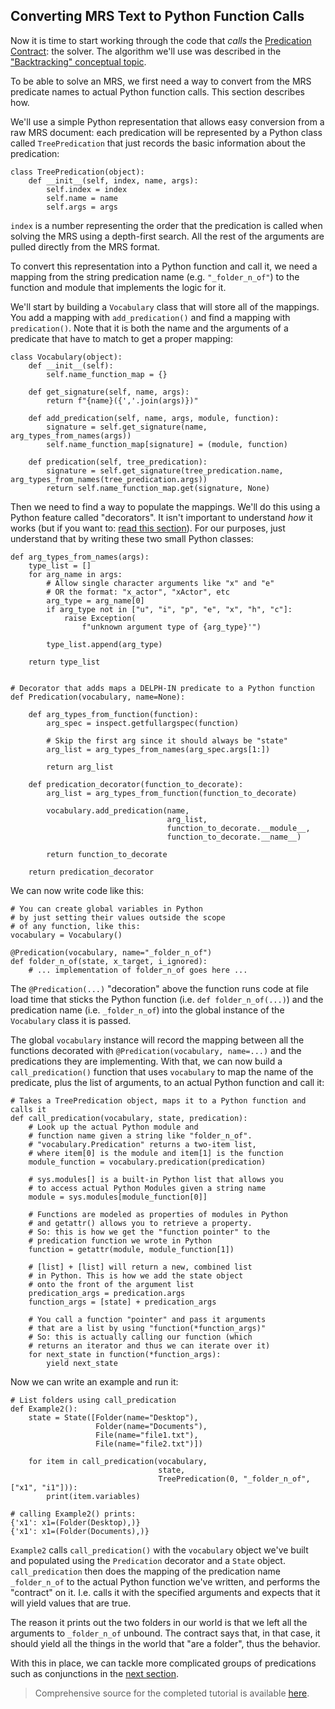 ## Converting MRS Text to Python Function Calls
Now it is time to start working through the code that *calls* the [Predication Contract](pxint0010PredicationContract): the solver.  The algorithm we'll use was described in the ["Backtracking" conceptual topic](../devcon/devcon0010MRSSolver).

To be able to solve an MRS, we first need a way to convert from the MRS predicate names to actual Python function calls. This section describes how.

We'll use a simple Python representation that allows easy conversion from a raw MRS document: each predication will be represented by a Python class called `TreePredication` that just records the basic information about the predication:

~~~
class TreePredication(object):
    def __init__(self, index, name, args):
        self.index = index
        self.name = name
        self.args = args
~~~
`index` is a number representing the order that the predication is called when solving the MRS using a depth-first search. All the rest of the arguments are pulled directly from the MRS format.

To convert this representation into a Python function and call it, we need a mapping from the string predication name (e.g. `"_folder_n_of"`) to the function and module that implements the logic for it. 

We'll start by building a `Vocabulary` class that will store all of the mappings. You add a mapping with `add_predication()` and find a mapping with `predication()`. Note that it is both the name and the arguments of a predicate that have to match to get a proper mapping:

~~~
class Vocabulary(object):
    def __init__(self):
        self.name_function_map = {}

    def get_signature(self, name, args):
        return f"{name}({','.join(args)})"

    def add_predication(self, name, args, module, function):
        signature = self.get_signature(name, arg_types_from_names(args))
        self.name_function_map[signature] = (module, function)

    def predication(self, tree_predication):
        signature = self.get_signature(tree_predication.name, arg_types_from_names(tree_predication.args))
        return self.name_function_map.get(signature, None)
~~~

Then we need to find a way to populate the mappings. We'll do this using a Python feature called "decorators". It isn't important to understand *how* it works (but if you want to: [read this section](pxint03000PythonDecorators)). For our purposes, just understand that by writing these two small Python classes:

~~~
def arg_types_from_names(args):
    type_list = []
    for arg_name in args:
        # Allow single character arguments like "x" and "e"
        # OR the format: "x_actor", "xActor", etc
        arg_type = arg_name[0]
        if arg_type not in ["u", "i", "p", "e", "x", "h", "c"]:
            raise Exception(
                f"unknown argument type of {arg_type}'")

        type_list.append(arg_type)

    return type_list


# Decorator that adds maps a DELPH-IN predicate to a Python function
def Predication(vocabulary, name=None):

    def arg_types_from_function(function):
        arg_spec = inspect.getfullargspec(function)

        # Skip the first arg since it should always be "state"
        arg_list = arg_types_from_names(arg_spec.args[1:])

        return arg_list

    def predication_decorator(function_to_decorate):
        arg_list = arg_types_from_function(function_to_decorate)

        vocabulary.add_predication(name,
                                   arg_list,
                                   function_to_decorate.__module__,
                                   function_to_decorate.__name__)

        return function_to_decorate

    return predication_decorator
~~~

We can now write code like this:

~~~
# You can create global variables in Python
# by just setting their values outside the scope
# of any function, like this:
vocabulary = Vocabulary()

@Predication(vocabulary, name="_folder_n_of")
def folder_n_of(state, x_target, i_ignored):
    # ... implementation of folder_n_of goes here ...
~~~

The `@Predication(...)` "decoration" above the function runs code at file load time that sticks the Python function (i.e. `def folder_n_of(...)`) and the predication name (i.e. `_folder_n_of`) into the global instance of the `Vocabulary` class it is passed. 

The global `vocabulary` instance will record the mapping between all the functions decorated with `@Predication(vocabulary, name=...)` and the predications they are implementing. With that, we can now build a `call_predication()` function that uses `vocabulary` to map the name of the predicate, plus the list of arguments, to an actual Python function and call it:

~~~
# Takes a TreePredication object, maps it to a Python function and calls it
def call_predication(vocabulary, state, predication):
    # Look up the actual Python module and
    # function name given a string like "folder_n_of".
    # "vocabulary.Predication" returns a two-item list,
    # where item[0] is the module and item[1] is the function
    module_function = vocabulary.predication(predication)

    # sys.modules[] is a built-in Python list that allows you
    # to access actual Python Modules given a string name
    module = sys.modules[module_function[0]]

    # Functions are modeled as properties of modules in Python
    # and getattr() allows you to retrieve a property.
    # So: this is how we get the "function pointer" to the
    # predication function we wrote in Python
    function = getattr(module, module_function[1])

    # [list] + [list] will return a new, combined list
    # in Python. This is how we add the state object
    # onto the front of the argument list
    predication_args = predication.args
    function_args = [state] + predication_args

    # You call a function "pointer" and pass it arguments
    # that are a list by using "function(*function_args)"
    # So: this is actually calling our function (which
    # returns an iterator and thus we can iterate over it)
    for next_state in function(*function_args):
        yield next_state
~~~

Now we can write an example and run it:

~~~
# List folders using call_predication
def Example2():
    state = State([Folder(name="Desktop"),
                   Folder(name="Documents"),
                   File(name="file1.txt"),
                   File(name="file2.txt")])

    for item in call_predication(vocabulary,
                                 state,
                                 TreePredication(0, "_folder_n_of", ["x1", "i1"])):
        print(item.variables)
        
# calling Example2() prints:
{'x1': x1=(Folder(Desktop),)}
{'x1': x1=(Folder(Documents),)}
~~~

`Example2` calls `call_predication()` with the `vocabulary` object we've built and populated using the `Predication` decorator and a `State` object.  `call_predication` then does the mapping of the predication name `_folder_n_of` to the actual Python function we've written, and performs the "contract" on it.  I.e. calls it with the specified arguments and expects that it will yield values that are true.

The reason it prints out the two folders in our world is that we left all the arguments to `_folder_n_of` unbound. The contract says that, in that case, it should yield all the things in the world that "are a folder", thus the behavior.

With this in place, we can tackle more complicated groups of predications such as conjunctions in the [next section](./pxint0050Conjunctions).

> Comprehensive source for the completed tutorial is available [here](https://github.com/EricZinda/Perplexity).
